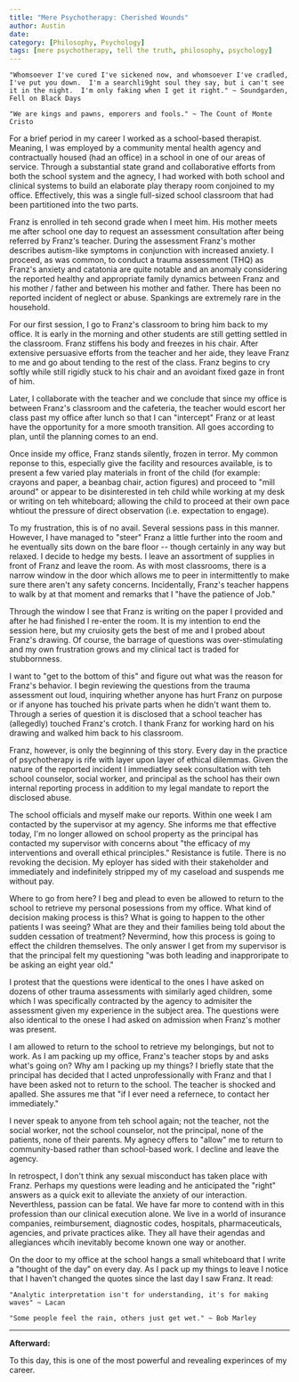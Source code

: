```yaml
---
title: "Mere Psychotherapy: Cherished Wounds"
author: Austin
date:
category: [Philosophy, Psychology]
tags: [mere psychotherapy, tell the truth, philosophy, psychology]
---
```


```
"Whomsoever I've cured I've sickened now, and whomsoever I've cradled, I've put you down.  I'm a searchli9ght soul they say, but i can't see it in the night.  I'm only faking when I get it right." ~ Soundgarden, Fell on Black Days
```

```
"We are kings and pawns, emporers and fools." ~ The Count of Monte Cristo
```

For a brief period in my career I worked as a school-based therapist.  Meaning, I was employed by a community mental health agency and contractually housed (had an office) in a school in one of our areas of service.  Through a substantial state grand and collaborative efforts from both the school system and the agnecy, I had worked with both school and clinical systems to build an elaborate play therapy room conjoined to my office.  Effectively, this was a single full-sized school classroom that had been partitioned into the two parts.

Franz is enrolled in teh second grade when I meet him.  His mother meets me after school one day to request an assessment consultation after being referred by Franz's teacher.  During the assessment Franz's mother describes autism-like symptoms in conjunction with increased anxiety.  I proceed, as was common, to conduct a trauma assessment (THQ) as Franz's anxiety and catatonia are quite notable and an anomaly considering the reported healthy and appropriate family dynamics between Franz and his mother / father and between his mother and father.  There has been no reported incident of neglect or abuse.  Spankings are extremely rare in the household.

For our first session, I go to Franz's classroom to bring him back to my office.  It is early in the morning and other students are still getting settled in the classroom.  Franz stiffens his body and freezes in his chair.  After extensive persuasive efforts from the teacher and her aide, they leave Franz to me and go about tending to the rest of the class.  Franz begins to cry softly while still rigidly stuck to his chair and an avoidant fixed gaze in front of him.

Later, I collaborate with the teacher and we conclude that since my office is between Franz's classroom and the cafeteria, the teacher would escort her class past my office after lunch so that I can "intercept" Franz or at least have the opportunity for a more smooth transition.  All goes according to plan, until the planning comes to an end.

Once inside my office, Franz stands silently, frozen in terror.  My common reponse to this, especially give the facility and resources available, is to present a few varied play materials in front of the child (for example:  crayons and paper, a beanbag chair, action figures) and proceed to "mill around" or appear to be disinterested in teh child while working at my desk or writing on teh whiteboard; allowing the child to proceed at their own pace whtiout the pressure of direct observation (i.e. expectation to engage).

To my frustration, this is of no avail.  Several sessions pass in this manner.  However, I have managed to "steer" Franz a little further into the room and he eventually sits down on the bare floor -- though certainly in any way but relaxed.  I decide to hedge my bests.  I leave an assortment of supplies in front of Franz and leave the room.  As with most classrooms, there is a narrow window in the door which allows me to peer in intermittently to make sure there aren't any safety concerns.  Incidentally, Franz's teacher happens to walk by at that moment and remarks that I "have the patience of Job."

Through the window I see that Franz is writing on the paper I provided and after he had finished I re-enter the room.  It is my intention to end the session here, but my cruiosity gets the best of me and I probed about Franz's drawing.  Of course, the barrage of questions was over-stimulating and my own frustration grows and my clinical tact is traded for stubbornness.

I want to "get to the bottom of this" and figure out what was the reason for Franz's behavior.  I begin reviewing the questions from the trauma assessment out loud, inquiring whether anyone has hurt Franz on purpose or if anyone has touched his private parts when he didn't want them to.  Through a series of question it is disclosed that a school teacher has (allegedly) touched Franz's crotch.  I thank Franz for working hard on his drawing and walked him back to his classroom.

Franz, however, is only the beginning of this story.  Every day in the practice of psychotherapy is rife with layer upon layer of ethical dilemmas.  Given the nature of the reported incident I immediatley seek consultation with teh school counselor, social worker, and principal as the school has their own internal reporting process in addition to my legal mandate to report the disclosed abuse.

The school officials and myself make our reports.  Within one week I am contacted by the supervisor at my agency.  She informs me that effective today, I'm no longer allowed on school property as the principal has contacted my supervisor with concerns about "the efficacy of my interventions and overall ethical principles."  Resistance is futile.  There is no revoking the decision.  My eployer has sided with their stakeholder and immediately and indefinitely stripped my of my caseload and suspends me without pay.

Where to go from here?  I beg and plead to even be allowed to return to the school to retrieve my personal posessions from my office.  What kind of decision making process is this?  What is going to happen to the other patients I was seeing?  What are they and their families being told about the sudden cessation of treatment?  Nevermind, how this process is going to effect the children themselves.  The only answer I get from my supervisor is that the principal felt my questioning "was both leading and inapproripate to be asking an eight year old."

I protest that the questions were identical to the ones I have asked on dozens of other trauma assessments with similarly aged children, some which I was specifically contracted by the agency to admisiter the assessment given my experience in the subject area.  The questions were also identical to the onese I had asked on admission when Franz's mother was present.

I am allowed to return to the school to retrieve my belongings, but not to work.  As I am packing up my office, Franz's teacher stops by and asks what's going on?  Why am I packing up my things?  I briefly state that the principal has decided that I acted unprofessionally with Franz and that I have been asked not to return to the school.  The teacher is shocked and apalled.  She assures me that "if I ever need a refernece, to contact her immediately."

I never speak to anyone from teh school again; not the teacher, not the social worker, not the school counselor, not the principal, none of the patients, none of their parents.  My agnecy offers to "allow" me to return to community-based rather than school-based work.  I decline and leave the agency.

In retrospect, I don't think any sexual misconduct has taken place with Franz.  Perhaps my questions were leading and he anticipated the "right" answers as a quick exit to alleviate the anxiety of our interaction.  Neverthless, passion can be fatal.  We have far more to contend with in this profession than our clinical execution alone.  We live in a world of insurance companies, reimbursement, diagnostic codes, hospitals, pharmaceuticals, agencies, and private practices alike.  They all have their agendas and allegiances whcih inevitably become known one way or another.

On the door to my office at the school hangs a small whiteboard that I write a "thought of the day" on every day.  As I pack up my things to leave I notice that I haven't changed the quotes since the last day I saw Franz.  It read:

```"Analytic interpretation isn't for understanding, it's for making waves" ~ Lacan```

```"Some people feel the rain, others just get wet." ~ Bob Marley```

---

**Afterward:**

To this day, this is one of the most powerful and revealing experinces of my career.  